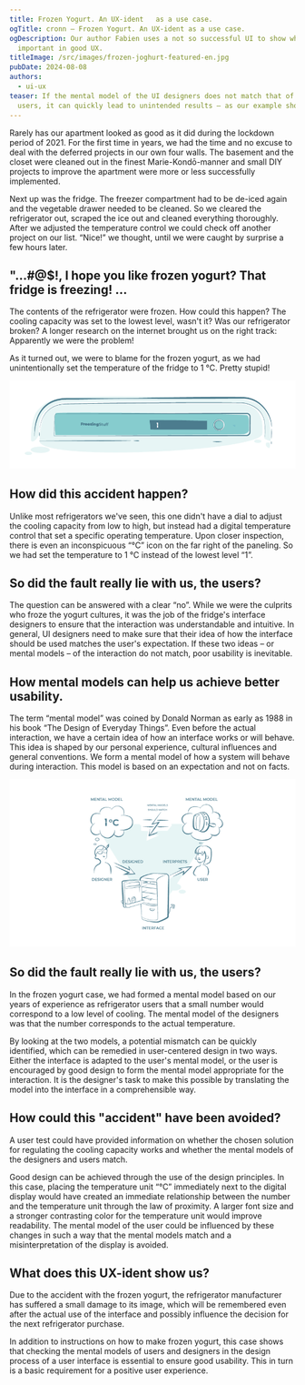 ```yaml
---
title: Frozen Yogurt. An UX-ident   as a use case.
ogTitle: cronn – Frozen Yogurt. An UX-ident as a use case.
ogDescription: Our author Fabien uses a not so successful UI to show what is
  important in good UX.
titleImage: /src/images/frozen-joghurt-featured-en.jpg
pubDate: 2024-08-08
authors:
  - ui-ux
teaser: If the mental model of the UI designers does not match that of the
  users, it can quickly lead to unintended results – as our example shows.
---
```

Rarely has our apartment looked as good as it did during the lockdown period of 2021. For the first time in years, we had the time and no excuse to deal with the deferred projects in our own four walls. The basement and the closet were cleaned out in the finest Marie-Kondō-manner and small DIY projects to improve the apartment were more or less successfully implemented.

Next up was the fridge. The freezer compartment had to be de-iced again and the vegetable drawer needed to be cleaned. So we cleared the refrigerator out, scraped the ice out and cleaned everything thoroughly. After we adjusted the temperature control we could check off another project on our list. “Nice!” we thought, until we were caught by surprise a few hours later.

## "...#@$!, I hope you like frozen yogurt? That fridge is freezing! …

The contents of the refrigerator were frozen. How could this happen? The cooling capacity was set to the lowest level, wasn't it? Was our refrigerator broken? A longer research on the internet brought us on the right track: Apparently we were the problem!

As it turned out, we were to blame for the frozen yogurt, as we had unintentionally set the temperature of the fridge to 1 °C. Pretty stupid!

![Illustration of the user interface of the refrigerator, the unit for „°C“ is hard to notice.](../../../images/ux_unfall_interface_en.png "Illustration of the user interface of the refrigerator.")

## How did this accident happen?

Unlike most refrigerators we've seen, this one didn't have a dial to adjust the cooling capacity from low to high, but instead had a digital temperature control that set a specific operating temperature. Upon closer inspection, there is even an inconspicuous “°C” icon on the far right of the paneling. So we had set the temperature to 1 °C instead of the lowest level “1”.

## So did the fault really lie with us, the users?

The question can be answered with a clear “no”. While we were the culprits who froze the yogurt cultures, it was the job of the fridge's interface designers to ensure that the interaction was understandable and intuitive. In general, UI designers need to make sure that their idea of how the interface should be used matches the user's expectation. If these two ideas – or mental models – of the interaction do not match, poor usability is inevitable.

## How mental models can help us achieve better usability.

The term “mental model” was coined by Donald Norman as early as 1988 in his book “The Design of Everyday Things”. Even before the actual interaction, we have a certain idea of how an interface works or will behave. This idea is shaped by our personal experience, cultural influences and general conventions. We form a mental model of how a system will behave during interaction. This model is based on an expectation and not on facts.

![Graph showing the divergent mental models in the frozen yogurt case.](../../../images/ux_unfall_mentale_modelle_en.png "The divergent mental models in the frozen yogurt case.")

## So did the fault really lie with us, the users?

In the frozen yogurt case, we had formed a mental model based on our years of experience as refrigerator users that a small number would correspond to a low level of cooling. The mental model of the designers was that the number corresponds to the actual temperature.

By looking at the two models, a potential mismatch can be quickly identified, which can be remedied in user-centered design in two ways. Either the interface is adapted to the user's mental model, or the user is encouraged by good design to form the mental model appropriate for the interaction. It is the designer's task to make this possible by translating the model into the interface in a comprehensible way.

## How could this "accident" have been avoided?

A user test could have provided information on whether the chosen solution for regulating the cooling capacity works and whether the mental models of the designers and users match.

Good design can be achieved through the use of the design principles. In this case, placing the temperature unit “°C” immediately next to the digital display would have created an immediate relationship between the number and the temperature unit through the law of proximity. A larger font size and a stronger contrasting color for the temperature unit would improve readability. The mental model of the user could be influenced by these changes in such a way that the mental models match and a misinterpretation of the display is avoided.

## What does this UX-ident  show us?

Due to the accident with the frozen yogurt, the refrigerator manufacturer has suffered a small damage to its image, which will be remembered even after the actual use of the interface and possibly influence the decision for the next refrigerator purchase.

In addition to instructions on how to make frozen yogurt, this case shows that checking the mental models of users and designers in the design process of a user interface is essential to ensure good usability. This in turn is a basic requirement for a positive user experience.
